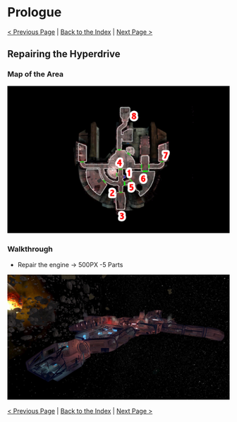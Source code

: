 # Prologue

[< Previous Page](03_Prologue.md) |
[Back to the Index](../index.md) |
[Next Page >](../02_Peragus/01_Peragus.md)

## Repairing the Hyperdrive

### Map of the Area

![](img/04_Prologue/04_Prologue_map.png)

### Walkthrough

- Repair the engine -> 500PX -5 Parts

![56CF75EB-1A6D-4544-9FA1-FD84E5C54DD7_1_105_c.jpeg](img/56CF75EB-1A6D-4544-9FA1-FD84E5C54DD7_1_105_c.jpeg)

[< Previous Page](03_Prologue.md) |
[Back to the Index](../index.md) |
[Next Page >](../02_Peragus/01_Peragus.md)
